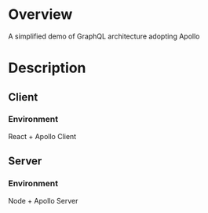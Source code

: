 # Overview
A simplified demo of GraphQL architecture adopting Apollo 

# Description
## Client
### Environment
React + Apollo Client

## Server
### Environment
Node + Apollo Server

